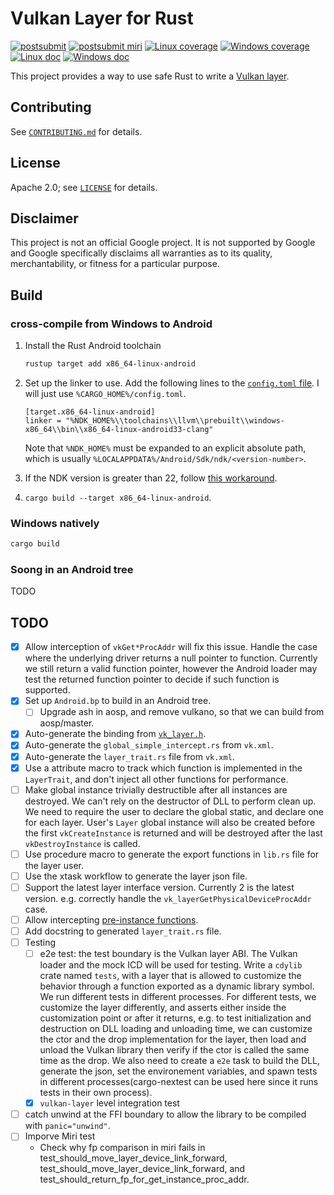 # Vulkan Layer for Rust
[![postsubmit](https://github.com/google/vk-layer-for-rust/actions/workflows/postsubmit.yml/badge.svg)](https://github.com/google/vk-layer-for-rust/actions/workflows/postsubmit.yml)
[![postsubmit miri](https://github.com/google/vk-layer-for-rust/actions/workflows/postsubmit-miri.yml/badge.svg?branch=main)](https://github.com/google/vk-layer-for-rust/actions/workflows/postsubmit-miri.yml)
[![Linux coverage](https://img.shields.io/endpoint?url=https%3A%2F%2Fraw.githubusercontent.com%2Fgoogle%2Fvk-layer-for-rust%2Fstatic_resource%2Fcoverage-Linux%2Fcoverage_badge.json)](https://google.github.io/vk-layer-for-rust/coverage-Linux/llvm-cov/html/index.html)
[![Windows coverage](https://img.shields.io/endpoint?url=https%3A%2F%2Fraw.githubusercontent.com%2Fgoogle%2Fvk-layer-for-rust%2Fstatic_resource%2Fcoverage-Windows%2Fcoverage_badge.json)](https://google.github.io/vk-layer-for-rust/coverage-Windows/llvm-cov/html/index.html)
[![Linux doc](https://img.shields.io/badge/doc-Linux-blue)](https://google.github.io/vk-layer-for-rust/doc-Linux/vulkan_layer/index.html)
[![Windows doc](https://img.shields.io/badge/doc-Windows-blue)](https://google.github.io/vk-layer-for-rust/doc-Windows/vulkan_layer/index.html)

This project provides a way to use safe Rust to write a [Vulkan layer](https://github.com/KhronosGroup/Vulkan-Loader/blob/121c1f42025a82dca7922a503ca77df51c37b394/docs/LoaderInterfaceArchitecture.md#layers).

## Contributing

See [`CONTRIBUTING.md`](CONTRIBUTING.md) for details.

## License

Apache 2.0; see [`LICENSE`](LICENSE) for details.

## Disclaimer

This project is not an official Google project. It is not supported by
Google and Google specifically disclaims all warranties as to its quality,
merchantability, or fitness for a particular purpose.

## Build

### cross-compile from Windows to Android

1. Install the Rust Android toolchain

   ```bash
   rustup target add x86_64-linux-android
   ```

2. Set up the linker to use. Add the following lines to the [`config.toml` file](https://doc.rust-lang.org/cargo/reference/config.html#hierarchical-structure). I will just use `%CARGO_HOME%/config.toml`.

   ```plaintext
   [target.x86_64-linux-android]
   linker = "%NDK_HOME%\\toolchains\\llvm\\prebuilt\\windows-x86_64\\bin\\x86_64-linux-android33-clang"
   ```

   Note that `%NDK_HOME%` must be expanded to an explicit absolute path, which is usually `%LOCALAPPDATA%/Android/Sdk/ndk/<version-number>`.

3. If the NDK version is greater than 22, follow [this workaround](https://stackoverflow.com/a/74041320).

4. `cargo build --target x86_64-linux-android`.

### Windows natively

```bash
cargo build
```

### Soong in an Android tree

TODO

## TODO

- [x] Allow interception of `vkGet*ProcAddr` will fix this issue. Handle the case where the underlying driver returns a null pointer to function. Currently we still return a valid function pointer, however the Android loader may test the returned function pointer to decide if such function is supported.
- [x] Set up `Android.bp` to build in an Android tree.
  - [ ] Upgrade ash in aosp, and remove vulkano, so that we can build from aosp/master.
- [x] Auto-generate the binding from [`vk_layer.h`](https://github.com/KhronosGroup/Vulkan-Headers/blob/9e61870ecbd32514113b467e0a0c46f60ed222c7/include/vulkan/vk_layer.h).
- [x] Auto-generate the `global_simple_intercept.rs` from `vk.xml`.
- [x] Auto-generate the `layer_trait.rs` file from `vk.xml`.
- [x] Use a attribute macro to track which function is implemented in the `LayerTrait`, and don't inject all other functions for performance.
- [ ] Make global instance trivially destructible after all instances are destroyed. We can't rely on the destructor of DLL to perform clean up. We need to require the user to declare the global static, and declare one for each layer. User's `Layer` global instance will also be created before the first `vkCreateInstance` is returned and will be destroyed after the last `vkDestroyInstance` is called.
- [ ] Use procedure macro to generate the export functions in `lib.rs` file for the layer user.
- [ ] Use the xtask workflow to generate the layer json file.
- [ ] Support the latest layer interface version. Currently 2 is the latest version. e.g. correctly handle the `vk_layerGetPhysicalDeviceProcAddr` case.
- [ ] Allow intercepting [pre-instance functions](https://github.com/KhronosGroup/Vulkan-Loader/blob/0c63db1aeda6916690b863688fa6cdf2ac1f790b/docs/LoaderLayerInterface.md#pre-instance-functions).
- [ ] Add docstring to generated `layer_trait.rs` file.
- [ ] Testing
  - [ ] e2e test: the test boundary is the Vulkan layer ABI. The Vulkan loader and the mock ICD will be used for testing. Write a `cdylib` crate named `tests`, with a layer that is allowed to customize the behavior through a function exported as a dynamic library symbol. We run different tests in different processes. For different tests, we customize the layer differently, and asserts either inside the customization point or after it returns, e.g. to test initialization and destruction on DLL loading and unloading time, we can customize the ctor and the drop implementation for the layer, then load and unload the Vulkan library then verify if the ctor is called the same time as the drop. We also need to create a `e2e` task to build the DLL, generate the json, set the environement variables, and spawn tests in different processes(cargo-nextest can be used here since it runs tests in their own process).
  - [x] `vulkan-layer` level integration test
- [ ] catch unwind at the FFI boundary to allow the library to be compiled with `panic="unwind"`.
- [ ] Imporve Miri test
  - Check why fp comparison in miri fails in test_should_move_layer_device_link_forward, test_should_move_layer_device_link_forward, and test_should_return_fp_for_get_instance_proc_addr.

